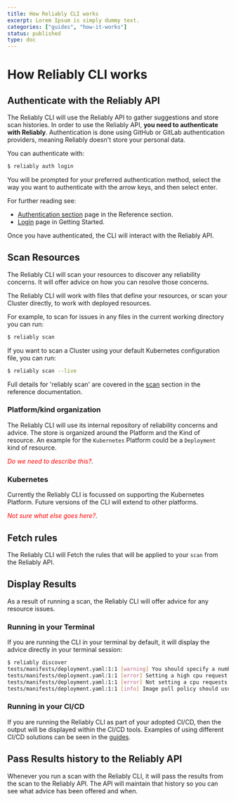 ```yaml
---
title: How Reliably CLI works
excerpt: Lorem Ipsum is simply dummy text.
categories: ["guides", "how-it-works"]
status: published
type: doc
---
```

# How Reliably CLI works

## Authenticate with the Reliably API

The Reliably CLI will use the Reliably API to gather suggestions and store scan
 histories. In order to use the Reliably API, **you need to authenticate with
 Reliably**. Authentication is done using GitHub or GitLab authentication
 providers, meaning Reliably doesn't store your personal data.

 You can authenticate with:

```bash
$ reliably auth login
```

You will be prompted for your preferred authentication method, select the way
 you want to authenticate with the arrow keys, and then select enter.

For further reading see:

* [Authentication section][reliably-auth] page in the Reference section.
* [Login][getting-started-login] page in Getting Started.

Once you have authenticated, the CLI will interact with the Reliably API.

[reliably-auth]: /docs/reference/cli/reliably-auth/
[getting-started-login]: getting-started/login/

## Scan Resources

The Reliably CLI will scan your resources to discover any reliability concerns.
It will offer advice on how you can resolve those concerns.

The Reliably CLI will work with files that define your resources, or scan your Cluster directly, to work with deployed resources.

For example, to scan for issues in any files in the current working directory
you can run:

```bash
$ reliably scan
```

If you want to scan a Cluster using your default Kubernetes configuration file,
you can run:

```bash
$ reliably scan --live
```

Full details for 'reliably scan' are covered in the [scan][reliably-scan]
section in the reference documentation.

[reliably-scan]: /reference/cli/reliably-discover/

### Platform/kind organization

The Reliably CLI will use its internal repository of reliability concerns and
 advice. The store is organized around the Platform and the Kind of resource.
 An example for the `Kubernetes` Platform could be a `Deployment` kind of
 resource.

<span style="color:red"><i>Do we need to describe this?</i></span>.

### Kubernetes

Currently the Reliably CLI is focussed on supporting the Kubernetes Platform.
Future versions of the CLI will extend to other platforms.

<span style="color:red"><i>Not sure what else goes here?</i></span>.

## Fetch rules

The Reliably CLI will Fetch the rules that will be applied to your `scan` from
the Reliably API.

## Display Results

As a result of running a scan, the Reliably CLI will offer advice for any resource issues.

### Running in your Terminal

If you are running the CLI in your terminal by default, it will display the advice directly in your terminal session:

```bash
$ reliably discover
tests/manifests/deployment.yaml:1:1 [warning] You should specify a number of replicas
tests/manifests/deployment.yaml:1:1 [error] Setting a high cpu request may render pod scheduling difficult or starve other pods
tests/manifests/deployment.yaml:1:1 [error] Not setting a cpu requests means the pod will be allowed to consume the entire available CPU (unless the cluster has set a global limit)
tests/manifests/deployment.yaml:1:1 [info] Image pull policy should usually not be set to 'Always'
```

### Running in your CI/CD

If you are running the Reliably CLI as part of your adopted CI/CD, then the
output will be displayed within the CI/CD tools. Examples of using different
CI/CD solutions can be seen in the [guides][ci-pipeline].

[ci-pipeline]: /guides/ci-pipeline/

## Pass Results history to the Reliably API

Whenever you run a scan with the Reliably CLI, it will pass the results from
the scan to the Reliably API. The API will maintain that history so you can
see what advice has been offered and when.
